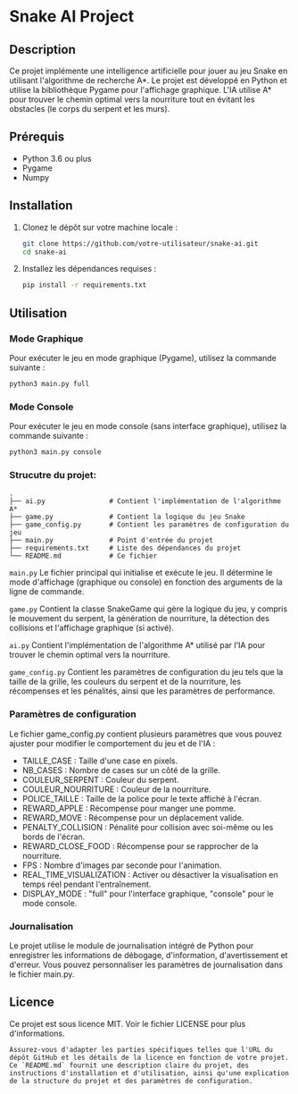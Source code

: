 # Snake AI Project

## Description

Ce projet implémente une intelligence artificielle pour jouer au jeu Snake en utilisant l'algorithme de recherche A*. Le projet est développé en Python et utilise la bibliothèque Pygame pour l'affichage graphique. L'IA utilise A* pour trouver le chemin optimal vers la nourriture tout en évitant les obstacles (le corps du serpent et les murs).

## Prérequis

- Python 3.6 ou plus
- Pygame
- Numpy

## Installation

1. Clonez le dépôt sur votre machine locale :

    ```bash
    git clone https://github.com/votre-utilisateur/snake-ai.git
    cd snake-ai
    ```

2. Installez les dépendances requises :

    ```bash
    pip install -r requirements.txt
    ```

## Utilisation

### Mode Graphique

Pour exécuter le jeu en mode graphique (Pygame), utilisez la commande suivante :

```bash
python3 main.py full
```

### Mode Console

Pour exécuter le jeu en mode console (sans interface graphique), utilisez la commande suivante :

```bash
python3 main.py console
```

### Strucutre du projet:

```
.
├── ai.py                # Contient l'implémentation de l'algorithme A*
├── game.py              # Contient la logique du jeu Snake
├── game_config.py       # Contient les paramètres de configuration du jeu
├── main.py              # Point d'entrée du projet
├── requirements.txt     # Liste des dépendances du projet
└── README.md            # Ce fichier
```
`main.py`
Le fichier principal qui initialise et exécute le jeu. Il détermine le mode d'affichage (graphique ou console) en fonction des arguments de la ligne de commande.

`game.py`
Contient la classe SnakeGame qui gère la logique du jeu, y compris le mouvement du serpent, la génération de nourriture, la détection des collisions et l'affichage graphique (si activé).

`ai.py`
Contient l'implémentation de l'algorithme A* utilisé par l'IA pour trouver le chemin optimal vers la nourriture.

`game_config.py`
Contient les paramètres de configuration du jeu tels que la taille de la grille, les couleurs du serpent et de la nourriture, les récompenses et les pénalités, ainsi que les paramètres de performance.

### Paramètres de configuration

Le fichier game_config.py contient plusieurs paramètres que vous pouvez ajuster pour modifier le comportement du jeu et de l'IA :

- TAILLE_CASE : Taille d'une case en pixels.
- NB_CASES : Nombre de cases sur un côté de la grille.
- COULEUR_SERPENT : Couleur du serpent.
- COULEUR_NOURRITURE : Couleur de la nourriture.
- POLICE_TAILLE : Taille de la police pour le texte affiché à l'écran.
- REWARD_APPLE : Récompense pour manger une pomme.
- REWARD_MOVE : Récompense pour un déplacement valide.
- PENALTY_COLLISION : Pénalité pour collision avec soi-même ou les bords de l'écran.
- REWARD_CLOSE_FOOD : Récompense pour se rapprocher de la nourriture.
- FPS : Nombre d'images par seconde pour l'animation.
- REAL_TIME_VISUALIZATION : Activer ou désactiver la visualisation en temps réel pendant l'entraînement.
- DISPLAY_MODE : "full" pour l'interface graphique, "console" pour le mode console.

### Journalisation

Le projet utilise le module de journalisation intégré de Python pour enregistrer les informations de débogage, d'information, d'avertissement et d'erreur. Vous pouvez personnaliser les paramètres de journalisation dans le fichier main.py.

## Licence

Ce projet est sous licence MIT. Voir le fichier LICENSE pour plus d'informations.
```
Assurez-vous d'adapter les parties spécifiques telles que l'URL du dépôt GitHub et les détails de la licence en fonction de votre projet. Ce `README.md` fournit une description claire du projet, des instructions d'installation et d'utilisation, ainsi qu'une explication de la structure du projet et des paramètres de configuration.
```